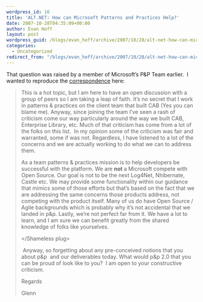 ```yaml
---
wordpress_id: 16
title: 'ALT.NET: How can Microsoft Patterns and Practices Help?'
date: 2007-10-28T04:35:09+00:00
author: Evan Hoff
layout: post
wordpress_guid: /blogs/evan_hoff/archive/2007/10/28/alt-net-how-can-microsoft-patterns-and-practices-help.aspx
categories:
  - Uncategorized
redirect_from: "/blogs/evan_hoff/archive/2007/10/28/alt-net-how-can-microsoft-patterns-and-practices-help.aspx/"
---
```

That question was raised by a member of Microsoft&#8217;s P&P Team earlier.&nbsp; I wanted to reproduce the <a href="http://tech.groups.yahoo.com/group/altnetconf/" target="_blank">correspondence</a> here:

> This is a hot topic, but I am here to have an open discussion with a group of peers so I am taking a leap of faith. It’s no secret that I work in patterns & practices on the client team that built CAB (Yes you can blame me). Anyway, since joining the team I’ve seen a rash of criticism come our way particularly around the way we built CAB, Enterprise Library, etc. Much of that criticism has come from a lot of the folks on this list. &nbsp;In my opinion some of the criticism was fair and warranted, some if was not. Regardless, I have listened to a lot of the concerns and we are actually working to do what we can to address them. 
> 
> <Shameless plug> 
> 
> As a team patterns & practices mission is to help developers be successful with the platform. We are **not** a Microsoft compete with Open Source. Our goal is not to be the next Log4Net, Nhibernate, Castle etc. We may provide some functionality within our guidance that mimics some of those efforts but that’s based on the fact that we are addressing the same concerns those products address, not competing with the product itself. Many of us do have Open Source / Agile backgrounds which is probably why it’s not accidental that we landed in p&p. Lastly, we’re not perfect far from it. We have a lot to learn, and I am sure we can benefit greatly from the shared knowledge of folks like yourselves. 
> 
> </Shameless plug> 
> 
> &nbsp;Anyway, so forgetting about any pre-conceived notions that you about p&p &nbsp;and our deliverables today. What would p&p 2.0 that you can be proud of look like to you? &nbsp;I am open to your constructive criticism. 
> 
> Regards 
> 
> Glenn